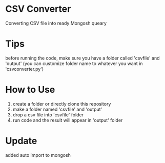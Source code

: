 # CSV Converter
Converting CSV file into ready Mongosh queary

# Tips
before running the code, make sure you have a folder called 'csvfile' and 'output' (you can customize folder name to whatever you want in 'csvconverter.py')

# How to Use
1. create a folder or directly clone this repository
2. make a folder named 'csvfile' and 'output'
3. drop a csv file into 'csvfile' folder
4. run code and the result will appear in 'output' folder

# Update
added auto import to mongosh
